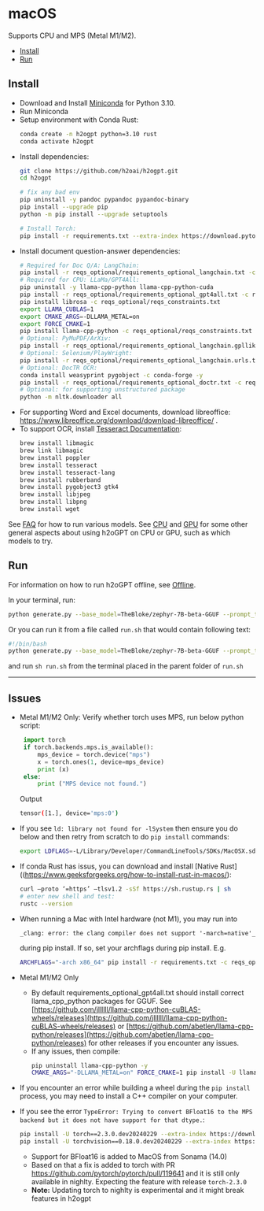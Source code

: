 # macOS

Supports CPU and MPS (Metal M1/M2).

- [Install](#install)
- [Run](#run)

## Install
* Download and Install [Miniconda](https://docs.conda.io/en/latest/miniconda.html#macos-installers) for Python 3.10.
* Run Miniconda
* Setup environment with Conda Rust:
    ```bash
    conda create -n h2ogpt python=3.10 rust
    conda activate h2ogpt
    ```
* Install dependencies:
    ```bash
    git clone https://github.com/h2oai/h2ogpt.git
    cd h2ogpt

    # fix any bad env
    pip uninstall -y pandoc pypandoc pypandoc-binary
    pip install --upgrade pip
    python -m pip install --upgrade setuptools
    
    # Install Torch:
    pip install -r requirements.txt --extra-index https://download.pytorch.org/whl/cpu -c reqs_optional/reqs_constraints.txt
    ```
* Install document question-answer dependencies:
    ```bash
    # Required for Doc Q/A: LangChain:
    pip install -r reqs_optional/requirements_optional_langchain.txt -c reqs_optional/reqs_constraints.txt
    # Required for CPU: LLaMa/GPT4All:
    pip uninstall -y llama-cpp-python llama-cpp-python-cuda
    pip install -r reqs_optional/requirements_optional_gpt4all.txt -c reqs_optional/reqs_constraints.txt
    pip install librosa -c reqs_optional/reqs_constraints.txt
    export LLAMA_CUBLAS=1
    export CMAKE_ARGS=-DLLAMA_METAL=on
    export FORCE_CMAKE=1
    pip install llama-cpp-python -c reqs_optional/reqs_constraints.txt
    # Optional: PyMuPDF/ArXiv:
    pip install -r reqs_optional/requirements_optional_langchain.gpllike.txt -c reqs_optional/reqs_constraints.txt
    # Optional: Selenium/PlayWright:
    pip install -r reqs_optional/requirements_optional_langchain.urls.txt -c reqs_optional/reqs_constraints.txt
    # Optional: DocTR OCR:
    conda install weasyprint pygobject -c conda-forge -y
    pip install -r reqs_optional/requirements_optional_doctr.txt -c reqs_optional/reqs_constraints.txt
    # Optional: for supporting unstructured package
    python -m nltk.downloader all
  ```
* For supporting Word and Excel documents, download libreoffice: https://www.libreoffice.org/download/download-libreoffice/ .
* To support OCR, install [Tesseract Documentation](https://tesseract-ocr.github.io/tessdoc/Installation.html):
    ```bash
    brew install libmagic
    brew link libmagic
    brew install poppler
    brew install tesseract
    brew install tesseract-lang
    brew install rubberband
    brew install pygobject3 gtk4
    brew install libjpeg
    brew install libpng
    brew install wget
    ```

See [FAQ](FAQ.md#adding-models) for how to run various models.  See [CPU](README_CPU.md) and [GPU](README_GPU.md) for some other general aspects about using h2oGPT on CPU or GPU, such as which models to try.

## Run 

For information on how to run h2oGPT offline, see [Offline](README_offline.md#tldr).

In your terminal, run:
```bash
python generate.py --base_model=TheBloke/zephyr-7B-beta-GGUF --prompt_type=zephyr --max_seq_len=4096
```
Or you can run it from a file called `run.sh` that would contain following text:
```bash
#!/bin/bash
python generate.py --base_model=TheBloke/zephyr-7B-beta-GGUF --prompt_type=zephyr --max_seq_len=4096
```
and run `sh run.sh` from the terminal placed in the parent folder of `run.sh`

---

## Issues
* Metal M1/M2 Only:
   Verify whether torch uses MPS, run below python script:
     ```python
      import torch
      if torch.backends.mps.is_available():
          mps_device = torch.device("mps")
          x = torch.ones(1, device=mps_device)
          print (x)
      else:
          print ("MPS device not found.")
     ```
  Output
     ```bash
     tensor([1.], device='mps:0')
     ```
* If you see `ld: library not found for -lSystem` then ensure you do below and then retry from scratch to do `pip install` commands:
    ```bash
    export LDFLAGS=-L/Library/Developer/CommandLineTools/SDKs/MacOSX.sdk/usr/lib`
    ```
* If conda Rust has issus, you can download and install [Native Rust]((https://www.geeksforgeeks.org/how-to-install-rust-in-macos/):
    ```bash
    curl –proto ‘=https’ –tlsv1.2 -sSf https://sh.rustup.rs | sh
    # enter new shell and test:
    rustc --version
    ```
* When running a Mac with Intel hardware (not M1), you may run into
    ```text
    _clang: error: the clang compiler does not support '-march=native'_
    ```
    during pip install.  If so, set your archflags during pip install. E.g.
    ```bash
    ARCHFLAGS="-arch x86_64" pip install -r requirements.txt -c reqs_optional/reqs_constraints.txt
    ```
* Metal M1/M2 Only
  * By default requirements_optional_gpt4all.txt should install correct llama_cpp_python packages for GGUF.  See [https://github.com/jllllll/llama-cpp-python-cuBLAS-wheels/releases](https://github.com/jllllll/llama-cpp-python-cuBLAS-wheels/releases) or [https://github.com/abetlen/llama-cpp-python/releases](https://github.com/abetlen/llama-cpp-python/releases) for other releases if you encounter any issues.
  * If any issues, then compile:
      ```bash
      pip uninstall llama-cpp-python -y
      CMAKE_ARGS="-DLLAMA_METAL=on" FORCE_CMAKE=1 pip install -U llama-cpp-python==0.2.26 --no-cache-dir -c reqs_optional/reqs_constraints.txt
      ```

* If you encounter an error while building a wheel during the `pip install` process, you may need to install a C++ compiler on your computer.
* If you see the error `TypeError: Trying to convert BFloat16 to the MPS backend but it does not have support for that dtype.`:
  ```bash
  pip install -U torch==2.3.0.dev20240229 --extra-index https://download.pytorch.org/whl/nightly/cpu --pre
  pip install -U torchvision==0.18.0.dev20240229 --extra-index https://download.pytorch.org/whl/nightly/cpu --pre
  ```
  * Support for BFloat16 is added to MacOS from Sonama (14.0)
  * Based on that a fix is added to torch with PR https://github.com/pytorch/pytorch/pull/119641 and it is still only available in nighlty. Expecting the feature with release `torch-2.3.0`
  * **Note:** Updating torch to nighlty is experimental and it might break features in h2ogpt
